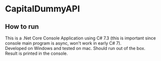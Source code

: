 # CapitalDummyAPI

## How to run
This is a .Net Core Console Application using C# 7.3 (this is important since console main program is async, won't work in early C# 7).  
Developed on Windows and tested on mac. Should run out of the box.  
Result is printed in the console.
